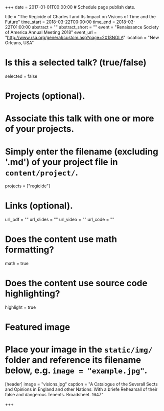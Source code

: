 +++
date = 2017-01-01T00:00:00  # Schedule page publish date.

title = "The Regicide of Charles I and Its Impact on Visions of Time and the Future"
time_start = 2018-03-22T00:00:00
time_end = 2018-03-22T01:00:00
abstract = ""
abstract_short = ""
event = "Renaissance Society of America Annual Meeting 2018"
event_url = "http://www.rsa.org/general/custom.asp?page=2018NOLA"
location = "New Orleans, USA"

# Is this a selected talk? (true/false)
selected = false

# Projects (optional).
#   Associate this talk with one or more of your projects.
#   Simply enter the filename (excluding '.md') of your project file in `content/project/`.
projects = ["regicide"]

# Links (optional).
url_pdf = ""
url_slides = ""
url_video = ""
url_code = ""

# Does the content use math formatting?
math = true

# Does the content use source code highlighting?
highlight = true

# Featured image
# Place your image in the `static/img/` folder and reference its filename below, e.g. `image = "example.jpg"`.
[header]
image = "visions.jpg"
caption = "A Catalogue of the Severall Sects and Opinions in England and other Nations: With a briefe Rehearsall of their false and dangerous Tenents. Broadsheet. 1647"

+++

